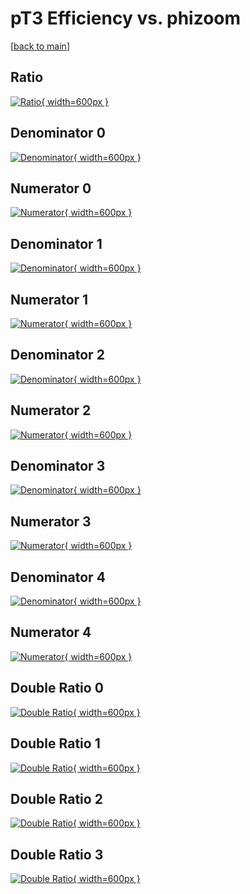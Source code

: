 # pT3 Efficiency vs. phizoom

[[back to main](./)]



## Ratio

[![Ratio](../mtv/var/pT3_base_0_-1_eff_phizoom.png){ width=600px }](../mtv/var/pT3_base_0_-1_eff_phizoom.pdf)

## Denominator 0

[![Denominator](../mtv/den/pT3_base_0_-1_eff_phizoom_den0.png){ width=600px }](../mtv/den/pT3_base_0_-1_eff_phizoom_den0.pdf)

## Numerator 0

[![Numerator](../mtv/num/pT3_base_0_-1_eff_phizoom_num0.png){ width=600px }](../mtv/num/pT3_base_0_-1_eff_phizoom_num0.pdf)

## Denominator 1

[![Denominator](../mtv/den/pT3_base_0_-1_eff_phizoom_den1.png){ width=600px }](../mtv/den/pT3_base_0_-1_eff_phizoom_den1.pdf)

## Numerator 1

[![Numerator](../mtv/num/pT3_base_0_-1_eff_phizoom_num1.png){ width=600px }](../mtv/num/pT3_base_0_-1_eff_phizoom_num1.pdf)

## Denominator 2

[![Denominator](../mtv/den/pT3_base_0_-1_eff_phizoom_den2.png){ width=600px }](../mtv/den/pT3_base_0_-1_eff_phizoom_den2.pdf)

## Numerator 2

[![Numerator](../mtv/num/pT3_base_0_-1_eff_phizoom_num2.png){ width=600px }](../mtv/num/pT3_base_0_-1_eff_phizoom_num2.pdf)

## Denominator 3

[![Denominator](../mtv/den/pT3_base_0_-1_eff_phizoom_den3.png){ width=600px }](../mtv/den/pT3_base_0_-1_eff_phizoom_den3.pdf)

## Numerator 3

[![Numerator](../mtv/num/pT3_base_0_-1_eff_phizoom_num3.png){ width=600px }](../mtv/num/pT3_base_0_-1_eff_phizoom_num3.pdf)

## Denominator 4

[![Denominator](../mtv/den/pT3_base_0_-1_eff_phizoom_den4.png){ width=600px }](../mtv/den/pT3_base_0_-1_eff_phizoom_den4.pdf)

## Numerator 4

[![Numerator](../mtv/num/pT3_base_0_-1_eff_phizoom_num4.png){ width=600px }](../mtv/num/pT3_base_0_-1_eff_phizoom_num4.pdf)

## Double Ratio 0

[![Double Ratio](../mtv/ratio/pT3_base_0_-1_eff_phizoom_ratio0.png){ width=600px }](../mtv/ratio/pT3_base_0_-1_eff_phizoom_ratio0.pdf)

## Double Ratio 1

[![Double Ratio](../mtv/ratio/pT3_base_0_-1_eff_phizoom_ratio1.png){ width=600px }](../mtv/ratio/pT3_base_0_-1_eff_phizoom_ratio1.pdf)

## Double Ratio 2

[![Double Ratio](../mtv/ratio/pT3_base_0_-1_eff_phizoom_ratio2.png){ width=600px }](../mtv/ratio/pT3_base_0_-1_eff_phizoom_ratio2.pdf)

## Double Ratio 3

[![Double Ratio](../mtv/ratio/pT3_base_0_-1_eff_phizoom_ratio3.png){ width=600px }](../mtv/ratio/pT3_base_0_-1_eff_phizoom_ratio3.pdf)

